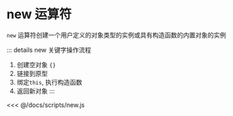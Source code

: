 # new 运算符

`new` 运算符创建一个用户定义的对象类型的实例或具有构造函数的内置对象的实例

::: details new 关键字操作流程

1. 创建空对象 `{}`
2. 链接到原型
3. 绑定`this`, 执行构造函数
4. 返回新对象
   :::

<<< @/docs/scripts/new.js
